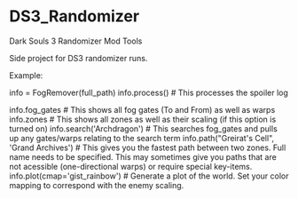 # DS3_Randomizer
Dark Souls 3 Randomizer Mod Tools

Side project for DS3 randomizer runs.

Example:

info = FogRemover(full_path)
info.process() # This processes the spoiler log

info.fog_gates # This shows all fog gates (To and From) as well as warps
info.zones # This shows all zones as well as their scaling (if this option is turned on)
info.search('Archdragon') # This searches fog_gates and pulls up any gates/warps relating to the search term
info.path("Greirat's Cell", 'Grand Archives') # This gives you the fastest path between two zones. Full name needs to be specified. This may sometimes give you paths that are not acessible (one-directional warps) or require special key-items.
info.plot(cmap='gist_rainbow') # Generate a plot of the world. Set your color mapping to correspond with the enemy scaling.
